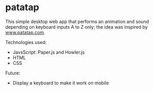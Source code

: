 # patatap

This simple desktop web app that performs an animation and sound depending on keyboard inputs A to Z only; the idea was inspired by www.patatap.com.

Technologies used:
* JavsScript: Paper.js and Howler.js
* HTML
* CSS

Future:
* Display a keyboard to make it work on mobile
